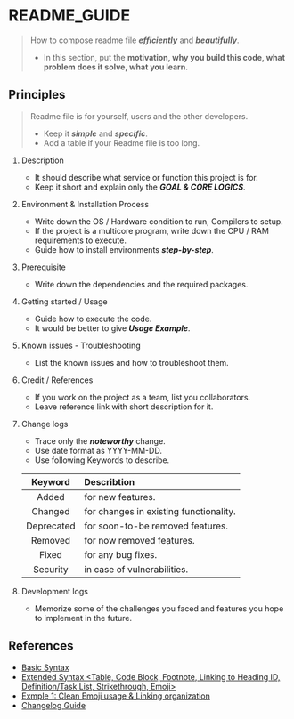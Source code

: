 # README_GUIDE

> How to compose readme file ***efficiently*** and ***beautifully***.
> 
> - In this section, put the **motivation, why you build this code, what problem does it solve, what you learn.**

## Principles

> Readme file is for yourself, users and the other developers.
> 
> - Keep it ***simple*** and ***specific***.
> - Add a table if your Readme file is too long.

1. Description
    - It should describe what service or function this project is for.
    - Keep it short and explain only the ***GOAL & CORE LOGICS***.

2. Environment & Installation Process
    - Write down the OS / Hardware condition to run, Compilers to setup.
    - If the project is a multicore program, write down the CPU / RAM requirements to execute.
    - Guide how to install environments ***step-by-step***.

3. Prerequisite
    - Write down the dependencies and the required packages.

4. Getting started / Usage
    - Guide how to execute the code.
    - It would be better to give ***Usage Example***.
    
5. Known issues - Troubleshooting
    - List the known issues and how to troubleshoot them.

6. Credit / References
    - If you work on the project as a team, list you collaborators.
    - Leave reference link with short description for it.

7. Change logs
    - Trace only the ***noteworthy*** change.
    - Use date format as YYYY-MM-DD.
    - Use following Keywords to describe.
    
    | **Keyword**   | **Describtion**                       |
    | :-----------: | :------------------------------------ |
    | Added         | for new features.                     |
    | Changed       | for changes in existing functionality.|
    | Deprecated    | for soon-to-be removed features.      |
    | Removed       | for now removed features.             |
    | Fixed         | for any bug fixes.                    |
    | Security      | in case of vulnerabilities.           |

8. Development logs
    - Memorize some of the challenges you faced and features you hope to implement in the future.


## References

- [Basic Syntax][1]
- [Extended Syntax <Table, Code Block, Footnote, Linking to Heading ID, Definition/Task List, Strikethrough, Emoji>][2]
- [Exmple 1: Clean Emoji usage & Linking organization][3]
- [Changelog Guide][4]

[1]: https://www.markdownguide.org/basic-syntax/
[2]: https://www.markdownguide.org/extended-syntax/
[3]: https://github.com/llefranc/42_ft_containers/blob/main/README.md
[4]: https://keepachangelog.com/en/1.0.0/
